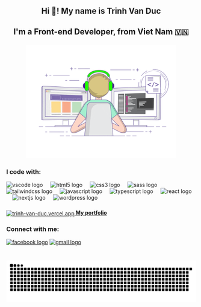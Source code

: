 <h2 align="center">Hi 👋! My name is Trinh Van Duc</h2>
<h2 align="center">I'm a Front-end Developer, from Viet Nam 🇻🇳</h2>


###
<div align="center">
  <img height="300" src="https://raw.githubusercontent.com/mikonoid/mikonoid/main/images/gifs/coder3.gif" style="max-width: 100%; display: inline-block;" data-target="animated-image.originalImage">
</div>
  
###
<h3 align="left">I code with:</h3>
<div align="left">
  <img src="https://cdn.jsdelivr.net/gh/devicons/devicon/icons/vscode/vscode-original.svg" height="40" alt="vscode logo"  />
  <img width="12" />
  <img src="https://cdn.jsdelivr.net/gh/devicons/devicon/icons/html5/html5-original.svg" height="40" alt="html5 logo"  />
  <img width="12" />
  <img src="https://cdn.jsdelivr.net/gh/devicons/devicon/icons/css3/css3-original.svg" height="40" alt="css3 logo"  />
  <img width="12" />
  <img src="https://cdn.jsdelivr.net/gh/devicons/devicon/icons/sass/sass-original.svg" height="40" alt="sass logo"  />
  <img width="12" />
  <img src="https://www.vectorlogo.zone/logos/tailwindcss/tailwindcss-icon.svg" height="40" alt="tailwindcss logo"  />
  <img width="12" />
  <img src="https://cdn.jsdelivr.net/gh/devicons/devicon/icons/javascript/javascript-original.svg" height="40" alt="javascript logo"  />
  <img width="12" />
  <img src="https://cdn.jsdelivr.net/gh/devicons/devicon/icons/typescript/typescript-original.svg" height="40" alt="typescript logo"  />
  <img width="12" />
  <img src="https://cdn.jsdelivr.net/gh/devicons/devicon/icons/react/react-original.svg" height="40" alt="react logo"  />
  <img width="12" />
  <img src="https://cdn.jsdelivr.net/gh/devicons/devicon/icons/nextjs/nextjs-original.svg" height="40" alt="nextjs logo"  />
  <img width="12" />
  <img src="https://cdn.jsdelivr.net/gh/devicons/devicon/icons/wordpress/wordpress-original.svg" height="40" alt="wordpress logo"  />
</div>

###

<div align="left">
  <a href="https://trinh-van-duc.vercel.app" target="_blank"><img align="center" src="https://avatars.githubusercontent.com/u/100080288?v=4" alt="trinh-van-duc.vercel.app" height="52" width="52" /><strong> My portfolio</strong></a>
</div>

###

<h3 align="left">Connect with me:</h3>
<div align="left">
  <a href="https://www.facebook.com/finntvd.151" target="blank"><img src="https://raw.githubusercontent.com/maurodesouza/profile-readme-generator/master/src/assets/icons/social/facebook/default.svg" width="52" height="40" alt="facebook logo"  /></a>
  <a href="mailto: finnit.th@gmail.com" target="blank"><img src="https://raw.githubusercontent.com/maurodesouza/profile-readme-generator/master/src/assets/icons/social/gmail/default.svg" width="52" height="40" alt="gmail logo"  /></a>
</div>

###

<br clear="both">

<img src="https://raw.githubusercontent.com/FinnTVD/FinnTVD/output/snake.svg" alt="Snake animation" />

###
